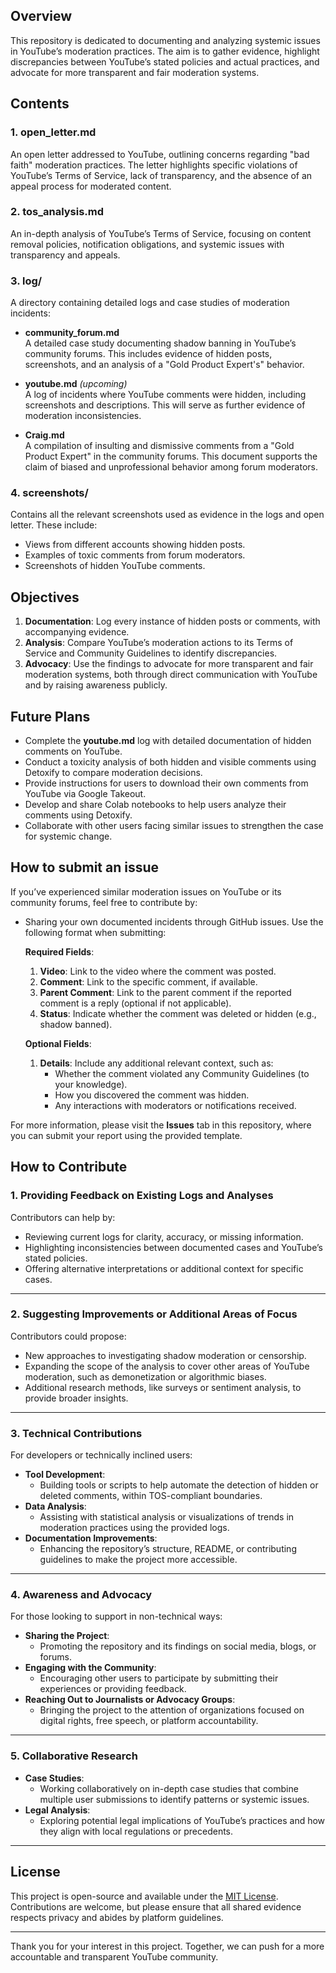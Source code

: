 ## Overview

This repository is dedicated to documenting and analyzing systemic issues in YouTube’s moderation practices. The aim is to gather evidence, highlight discrepancies between YouTube’s stated policies and actual practices, and advocate for more transparent and fair moderation systems.

## Contents

### 1. **open\_letter.md**

An open letter addressed to YouTube, outlining concerns regarding "bad faith" moderation practices. The letter highlights specific violations of YouTube’s Terms of Service, lack of transparency, and the absence of an appeal process for moderated content.

### 2. **tos\_analysis.md**

An in-depth analysis of YouTube’s Terms of Service, focusing on content removal policies, notification obligations, and systemic issues with transparency and appeals.

### 3. **log/**

A directory containing detailed logs and case studies of moderation incidents:

- **community\_forum.md**\
  A detailed case study documenting shadow banning in YouTube’s community forums. This includes evidence of hidden posts, screenshots, and an analysis of a "Gold Product Expert's" behavior.

- **youtube.md** *(upcoming)*\
  A log of incidents where YouTube comments were hidden, including screenshots and descriptions. This will serve as further evidence of moderation inconsistencies.

- **Craig.md**\
  A compilation of insulting and dismissive comments from a "Gold Product Expert" in the community forums. This document supports the claim of biased and unprofessional behavior among forum moderators.

### 4. **screenshots/**

Contains all the relevant screenshots used as evidence in the logs and open letter. These include:

- Views from different accounts showing hidden posts.
- Examples of toxic comments from forum moderators.
- Screenshots of hidden YouTube comments.

## Objectives

1. **Documentation**: Log every instance of hidden posts or comments, with accompanying evidence.
2. **Analysis**: Compare YouTube’s moderation actions to its Terms of Service and Community Guidelines to identify discrepancies.
3. **Advocacy**: Use the findings to advocate for more transparent and fair moderation systems, both through direct communication with YouTube and by raising awareness publicly.

## Future Plans

- Complete the **youtube.md** log with detailed documentation of hidden comments on YouTube.
- Conduct a toxicity analysis of both hidden and visible comments using Detoxify to compare moderation decisions.
- Provide instructions for users to download their own comments from YouTube via Google Takeout.
- Develop and share Colab notebooks to help users analyze their comments using Detoxify.
- Collaborate with other users facing similar issues to strengthen the case for systemic change.

## How to submit an issue

If you’ve experienced similar moderation issues on YouTube or its community forums, feel free to contribute by:

- Sharing your own documented incidents through GitHub issues. Use the following format when submitting:

  **Required Fields**:
  1. **Video**: Link to the video where the comment was posted.
  2. **Comment**: Link to the specific comment, if available.
  3. **Parent Comment**: Link to the parent comment if the reported comment is a reply (optional if not applicable).
  4. **Status**: Indicate whether the comment was deleted or hidden (e.g., shadow banned).
  
  **Optional Fields**:
  1. **Details**: Include any additional relevant context, such as:
     - Whether the comment violated any Community Guidelines (to your knowledge).
     - How you discovered the comment was hidden.
     - Any interactions with moderators or notifications received.

For more information, please visit the **Issues** tab in this repository, where you can submit your report using the provided template.

## How to Contribute

### 1. **Providing Feedback on Existing Logs and Analyses**  
Contributors can help by:  
- Reviewing current logs for clarity, accuracy, or missing information.  
- Highlighting inconsistencies between documented cases and YouTube’s stated policies.  
- Offering alternative interpretations or additional context for specific cases.

---

### 2. **Suggesting Improvements or Additional Areas of Focus**  
Contributors could propose:  
- New approaches to investigating shadow moderation or censorship.  
- Expanding the scope of the analysis to cover other areas of YouTube moderation, such as demonetization or algorithmic biases.  
- Additional research methods, like surveys or sentiment analysis, to provide broader insights.

---

### 3. **Technical Contributions**  
For developers or technically inclined users:  
- **Tool Development**:  
  - Building tools or scripts to help automate the detection of hidden or deleted comments, within TOS-compliant boundaries.  
- **Data Analysis**:  
  - Assisting with statistical analysis or visualizations of trends in moderation practices using the provided logs.  
- **Documentation Improvements**:  
  - Enhancing the repository’s structure, README, or contributing guidelines to make the project more accessible.

---

### 4. **Awareness and Advocacy**  
For those looking to support in non-technical ways:  
- **Sharing the Project**:  
  - Promoting the repository and its findings on social media, blogs, or forums.  
- **Engaging with the Community**:  
  - Encouraging other users to participate by submitting their experiences or providing feedback.  
- **Reaching Out to Journalists or Advocacy Groups**:  
  - Bringing the project to the attention of organizations focused on digital rights, free speech, or platform accountability.

---

### 5. **Collaborative Research**  
- **Case Studies**:  
  - Working collaboratively on in-depth case studies that combine multiple user submissions to identify patterns or systemic issues.  
- **Legal Analysis**:  
  - Exploring potential legal implications of YouTube’s practices and how they align with local regulations or precedents.

---

## License

This project is open-source and available under the [MIT License](LICENSE). Contributions are welcome, but please ensure that all shared evidence respects privacy and abides by platform guidelines.

---

Thank you for your interest in this project. Together, we can push for a more accountable and transparent YouTube community.
